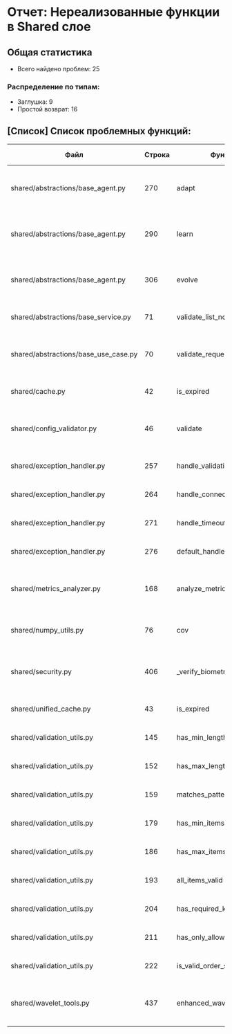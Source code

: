 # Отчет: Нереализованные функции в Shared слое
## Общая статистика
- Всего найдено проблем: 25
### Распределение по типам:
- Заглушка: 9
- Простой возврат: 16

## [Список] Список проблемных функций:

| Файл | Строка | Функция | Класс | Тип проблемы | Описание |
|------|--------|---------|-------|--------------|----------|
| shared/abstractions/base_agent.py | 270 | adapt | - | Заглушка | Функция содержит комментарий: Базовая реализация |
| shared/abstractions/base_agent.py | 290 | learn | - | Заглушка | Функция содержит комментарий: Базовая реализация |
| shared/abstractions/base_agent.py | 306 | evolve | - | Заглушка | Функция содержит комментарий: Базовая реализация |
| shared/abstractions/base_service.py | 71 | validate_list_not_empty | - | Простой возврат | Функция возвращает return True |
| shared/abstractions/base_use_case.py | 70 | validate_request | - | Заглушка | Функция содержит комментарий: Базовая реализация |
| shared/cache.py | 42 | is_expired | - | Простой возврат | Функция возвращает return False |
| shared/config_validator.py | 46 | validate | - | Заглушка | Функция содержит комментарий: Базовая реализация |
| shared/exception_handler.py | 257 | handle_validation_error | - | Простой возврат | Функция возвращает return None |
| shared/exception_handler.py | 264 | handle_connection_error | - | Простой возврат | Функция возвращает return None |
| shared/exception_handler.py | 271 | handle_timeout_error | - | Простой возврат | Функция возвращает return None |
| shared/exception_handler.py | 276 | default_handler | - | Простой возврат | Функция возвращает return None |
| shared/metrics_analyzer.py | 168 | analyze_metric | - | Заглушка | Функция содержит комментарий: Базовая реализация |
| shared/numpy_utils.py | 76 | cov | - | Заглушка | Функция содержит комментарий: Mock |
| shared/security.py | 406 | _verify_biometric | - | Заглушка | Функция содержит комментарий: Простая реализация |
| shared/unified_cache.py | 43 | is_expired | - | Простой возврат | Функция возвращает return False |
| shared/validation_utils.py | 145 | has_min_length | - | Простой возврат | Функция возвращает return False |
| shared/validation_utils.py | 152 | has_max_length | - | Простой возврат | Функция возвращает return False |
| shared/validation_utils.py | 159 | matches_pattern | - | Простой возврат | Функция возвращает return False |
| shared/validation_utils.py | 179 | has_min_items | - | Простой возврат | Функция возвращает return False |
| shared/validation_utils.py | 186 | has_max_items | - | Простой возврат | Функция возвращает return False |
| shared/validation_utils.py | 193 | all_items_valid | - | Простой возврат | Функция возвращает return False |
| shared/validation_utils.py | 204 | has_required_keys | - | Простой возврат | Функция возвращает return False |
| shared/validation_utils.py | 211 | has_only_allowed_keys | - | Простой возврат | Функция возвращает return False |
| shared/validation_utils.py | 222 | is_valid_order_side | - | Простой возврат | Функция возвращает return False |
| shared/wavelet_tools.py | 437 | enhanced_wavelet_coherence | - | Заглушка | Функция содержит комментарий: Базовая реализация |